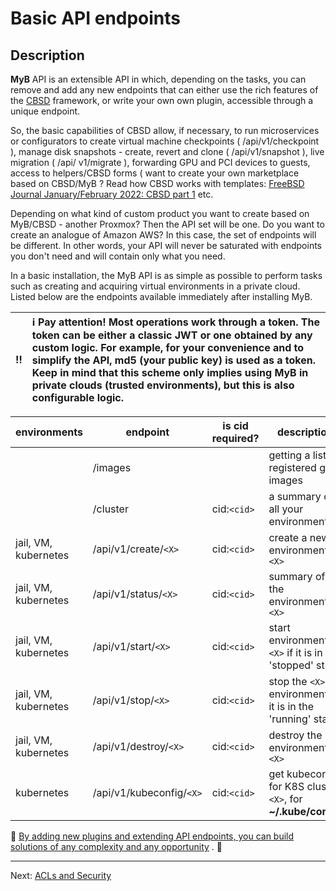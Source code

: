 # Basic API endpoints

## Description

**MyB** API is an extensible API in which, depending on the tasks, you can remove and add any new endpoints that can either use the rich features of the [CBSD](https://cbsd.io) framework, or write your own own plugin, accessible through a unique endpoint.

So, the basic capabilities of CBSD allow, if necessary, to run microservices or configurators to create virtual machine checkpoints ( /api/v1/checkpoint ), manage disk snapshots - create, revert and clone ( /api/v1/snapshot ), live migration ( /api/ v1/migrate ), forwarding GPU and PCI devices to guests, access to helpers/CBSD forms ( want to create your own marketplace based on CBSD/MyB ? Read how CBSD works with templates: [FreeBSD Journal January/February 2022: CBSD part 1](https://issue.freebsdfoundation.org/publication/?m=33057&i=739644&p=27&id=26695&ver=html5) etc.

Depending on what kind of custom product you want to create based on MyB/CBSD - another Proxmox? Then the API set will be one. Do you want to create an analogue of Amazon AWS? In this case, the set of endpoints will be different. In other words, your API will never be saturated with endpoints you don't need and will contain only what you need.

In a basic installation, the MyB API is as simple as possible to perform tasks such as creating and acquiring virtual environments in a private cloud. Listed below are the endpoints available immediately after installing MyB.

:bangbang: | :information_source: Pay attention! Most operations work through a token. The token can be either a classic JWT or one obtained by any custom logic. For example, for your convenience and to simplify the API, md5 (your public key) is used as a token. Keep in mind that this scheme only implies using MyB in private clouds (trusted environments), but this is also configurable logic.
:---: | :---


| environments         | endpoint                 | is cid required? | description                                                     |
|----------------------|--------------------------|------------------|-----------------------------------------------------------------|
|                      | /images                  |                  |  getting a list of registered gold images                       |
|                      | /cluster                 |    cid:`<cid>`   |  a summary of all your environments                             |
| jail, VM, kubernetes | /api/v1/create/`<X>`     |    cid:`<cid>`   |  create a new environment `<X>`                                 |
| jail, VM, kubernetes | /api/v1/status/`<X>`     |    cid:`<cid>`   |  summary of the environment `<X>`                               |
| jail, VM, kubernetes | /api/v1/start/`<X>`      |    cid:`<cid>`   |  start environment `<X>` if it is in 'stopped' state            |
| jail, VM, kubernetes | /api/v1/stop/`<X>`       |    cid:`<cid>`   |  stop the `<X>` environment if it is in the 'running' state     |
| jail, VM, kubernetes | /api/v1/destroy/`<X>`    |    cid:`<cid>`   |  destroy the environment `<X>`                                  |
| kubernetes           | /api/v1/kubeconfig/`<X>` |    cid:`<cid>`   |  get kubeconfig for K8S cluster `<X>`, for **~/.kube/config**   |

:construction: <ins>By adding new plugins and extending API endpoints, you can build solutions of any complexity and any opportunity</ins> . :construction:
               

---

Next: [ACLs and Security](acl.md)
